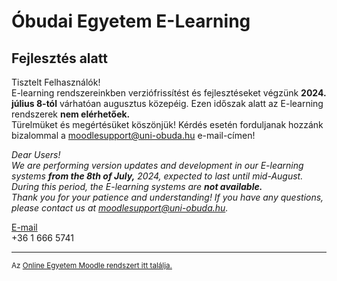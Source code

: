 # Óbudai Egyetem E-Learning
## Fejlesztés alatt

Tisztelt Felhasználók!\
E-learning rendszereinkben verziófrissítést és fejlesztéseket végzünk **2024. július 8-tól** várhatóan augusztus közepéig. Ezen időszak alatt az E-learning rendszerek **nem elérhetőek.**\
Türelmüket és megértésüket köszönjük! Kérdés esetén forduljanak hozzánk bizalommal a moodlesupport@uni-obuda.hu e-mail-címen!

*Dear Users!\
We are performing version updates and development in our E-learning systems **from the 8th of July,** 2024, expected to last until mid-August. During this period, the E-learning systems are **not available.**\
Thank you for your patience and understanding! If you have any questions, please contact us at moodlesupport@uni-obuda.hu.*

[E-mail](mailto:moodlesupport@uni-obuda.hu)\
+36 1 666 5741

---

<sub>Az [Online Egyetem Moodle rendszert itt találja.](https://onlineegyetem.uni-obuda.hu)</sub>

